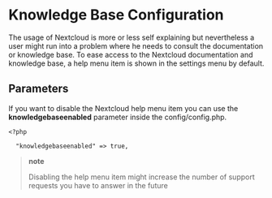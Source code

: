 Knowledge Base Configuration
============================

The usage of Nextcloud is more or less self explaining but nevertheless
a user might run into a problem where he needs to consult the
documentation or knowledge base. To ease access to the Nextcloud
documentation and knowledge base, a help menu item is shown in the
settings menu by default.

Parameters
----------

If you want to disable the Nextcloud help menu item you can use the
**knowledgebaseenabled** parameter inside the config/config.php.

    <?php

      "knowledgebaseenabled" => true,

> **note**
>
> Disabling the help menu item might increase the number of support
> requests you have to answer in the future
